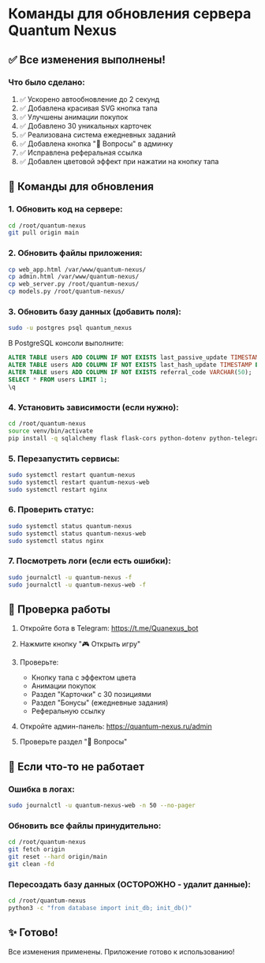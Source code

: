 # Команды для обновления сервера Quantum Nexus

## ✅ Все изменения выполнены!

### Что было сделано:
1. ✅ Ускорено автообновление до 2 секунд
2. ✅ Добавлена красивая SVG кнопка тапа
3. ✅ Улучшены анимации покупок
4. ✅ Добавлено 30 уникальных карточек
5. ✅ Реализована система ежедневных заданий
6. ✅ Добавлена кнопка "💬 Вопросы" в админку
7. ✅ Исправлена реферальная ссылка
8. ✅ Добавлен цветовой эффект при нажатии на кнопку тапа

## 🚀 Команды для обновления

### 1. Обновить код на сервере:
```bash
cd /root/quantum-nexus
git pull origin main
```

### 2. Обновить файлы приложения:
```bash
cp web_app.html /var/www/quantum-nexus/
cp admin.html /var/www/quantum-nexus/
cp web_server.py /root/quantum-nexus/
cp models.py /root/quantum-nexus/
```

### 3. Обновить базу данных (добавить поля):
```bash
sudo -u postgres psql quantum_nexus
```

В PostgreSQL консоли выполните:
```sql
ALTER TABLE users ADD COLUMN IF NOT EXISTS last_passive_update TIMESTAMP DEFAULT CURRENT_TIMESTAMP;
ALTER TABLE users ADD COLUMN IF NOT EXISTS last_hash_update TIMESTAMP DEFAULT CURRENT_TIMESTAMP;
ALTER TABLE users ADD COLUMN IF NOT EXISTS referral_code VARCHAR(50);
SELECT * FROM users LIMIT 1;
\q
```

### 4. Установить зависимости (если нужно):
```bash
cd /root/quantum-nexus
source venv/bin/activate
pip install -q sqlalchemy flask flask-cors python-dotenv python-telegram-bot
```

### 5. Перезапустить сервисы:
```bash
sudo systemctl restart quantum-nexus
sudo systemctl restart quantum-nexus-web
sudo systemctl restart nginx
```

### 6. Проверить статус:
```bash
sudo systemctl status quantum-nexus
sudo systemctl status quantum-nexus-web
sudo systemctl status nginx
```

### 7. Посмотреть логи (если есть ошибки):
```bash
sudo journalctl -u quantum-nexus -f
sudo journalctl -u quantum-nexus-web -f
```

## 📝 Проверка работы

1. Откройте бота в Telegram: https://t.me/Quanexus_bot
2. Нажмите кнопку "🎮 Открыть игру"
3. Проверьте:
   - Кнопку тапа с эффектом цвета
   - Анимации покупок
   - Раздел "Карточки" с 30 позициями
   - Раздел "Бонусы" (ежедневные задания)
   - Реферальную ссылку

4. Откройте админ-панель: https://quantum-nexus.ru/admin
5. Проверьте раздел "💬 Вопросы"

## 🔧 Если что-то не работает

### Ошибка в логах:
```bash
sudo journalctl -u quantum-nexus-web -n 50 --no-pager
```

### Обновить все файлы принудительно:
```bash
cd /root/quantum-nexus
git fetch origin
git reset --hard origin/main
git clean -fd
```

### Пересоздать базу данных (ОСТОРОЖНО - удалит данные):
```bash
cd /root/quantum-nexus
python3 -c "from database import init_db; init_db()"
```

## ✨ Готово!

Все изменения применены. Приложение готово к использованию!



